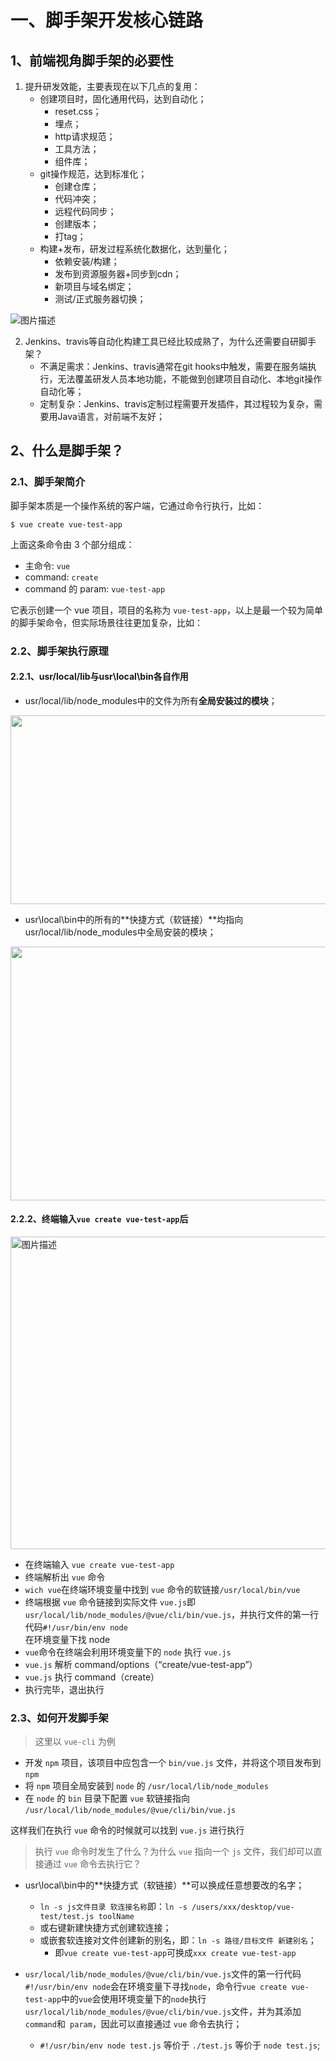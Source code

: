# 一、脚手架开发核心链路

## 1、前端视角脚手架的必要性

1. 提升研发效能，主要表现在以下几点的复用：
   * 创建项目时，固化通用代码，达到自动化；
     * reset.css；
     * 埋点；
     * http请求规范；
     * 工具方法；
     * 组件库；
   * git操作规范，达到标准化；
     * 创建仓库；
     * 代码冲突；
     * 远程代码同步；
     * 创建版本；
     * 打tag；
   * 构建+发布，研发过程系统化数据化，达到量化；
     * 依赖安装/构建；
     * 发布到资源服务器+同步到cdn；
     * 新项目与域名绑定；
     * 测试/正式服务器切换；

<img src="//img.mukewang.com/wiki/5fda1fbd09fbbbe309760634.jpg" alt="图片描述" style="cursor: pointer;">

2. Jenkins、travis等自动化构建工具已经比较成熟了，为什么还需要自研脚手架？
   * 不满足需求：Jenkins、travis通常在git hooks中触发，需要在服务端执行，无法覆盖研发人员本地功能，不能做到创建项目自动化、本地git操作自动化等；
   * 定制复杂：Jenkins、travis定制过程需要开发插件，其过程较为复杂，需要用Java语言，对前端不友好；

## 2、什么是脚手架？

### 2.1、脚手架简介

<div class="cl-preview-section"><p>脚手架本质是一个操作系统的客户端，它通过命令行执行，比如：</p>
</div>

```shell
$ vue create vue-test-app
```

<div class="cl-preview-section"><p>上面这条命令由 3 个部分组成：</p>
</div>

<div class="cl-preview-section"><ul>
<li>主命令: <code>vue</code></li>
<li>command: <code>create</code></li>
<li>command 的 param: <code>vue-test-app</code></li>
</ul>
</div>

<div class="cl-preview-section"><p>它表示创建一个 vue 项目，项目的名称为 <code>vue-test-app</code>，以上是最一个较为简单的脚手架命令，但实际场景往往更加复杂，比如：</p>
</div>

### 2.2、脚手架执行原理

#### 2.2.1、usr/local/lib与usr\local\bin各自作用

* usr/local/lib/node_modules中的文件为所有**全局安装过的模块**；

<img class="picture" src="https://cdn.nlark.com/yuque/0/2021/png/114317/1618935033526-assets/web-upload/bd1b2f1a-23d5-40ec-8cc8-1f5280802c05.png" alt="" style="width: 2736px; height: 302px;">

* usr\local\bin中的所有的**快捷方式（软链接）**均指向usr/local/lib/node_modules中全局安装的模块；

<img class="picture" src="https://cdn.nlark.com/yuque/0/2021/png/114317/1618931698959-assets/web-upload/8cd67470-56c5-4143-a301-3ce230c49a40.png" alt="" style="width: 2040px; height: 406px;">

#### 2.2.2、终端输入`vue create vue-test-app`后

<img src="//img.mukewang.com/wiki/5fda202309d65fff16991502.jpg" alt="图片描述" style="height:500px;width:700px">

<ul>
<li>在终端输入 <code>vue create vue-test-app</code></li>
<li>终端解析出 <code>vue</code> 命令</li>
  <li><code>wich vue</code>在终端环境变量中找到 <code>vue</code> 命令的软链接<code>/usr/local/bin/vue</code>
</li>
  <li>终端根据 <code>vue</code> 命令链接到实际文件 <code>vue.js</code>即<code>usr/local/lib/node_modules/@vue/cli/bin/vue.js</code>，并执行文件的第一行代码<code>#!/usr/bin/env node
</code>在环境变量下找 node </li>
<li><code>vue</code>命令在终端会利用环境变量下的 <code>node</code> 执行 <code>vue.js</code></li>
<li><code>vue.js</code> 解析 command/options（“create/vue-test-app”）</li>
<li><code>vue.js</code> 执行 command（create）</li>
<li>执行完毕，退出执行</li>
</ul>

### 2.3、如何开发脚手架

> <p>这里以 <code>vue-cli</code> 为例</p>

<div class="cl-preview-section"><ul>
<li>开发 <code>npm</code> 项目，该项目中应包含一个 <code>bin/vue.js</code> 文件，并将这个项目发布到 <code>npm</code></li>
<li>将 <code>npm</code> 项目全局安装到 <code>node</code> 的 <code>/usr/local/lib/node_modules</code></li>
<li>在 <code>node</code> 的 <code>bin</code> 目录下配置 <code>vue</code> 软链接指向 <code>/usr/local/lib/node_modules/@vue/cli/bin/vue.js</code></li>
</ul>
</div>

<div class="cl-preview-section"><p>这样我们在执行 <code>vue</code> 命令的时候就可以找到 <code>vue.js</code> 进行执行</p>
</div>

> <p>执行 <code>vue</code> 命令时发生了什么？为什么 <code>vue</code> 指向一个 <code>js</code> 文件，我们却可以直接通过 <code>vue</code> 命令去执行它？</p>

* usr\local\bin中的**快捷方式（软链接）**可以换成任意想要改的名字；
  * `ln -s js文件目录 软连接名称`即：`ln -s /users/xxx/desktop/vue-test/test.js toolName`
  * 或右键新建快捷方式创建软连接；
  * 或嵌套软连接对文件创建新的别名，即：`ln -s 路径/目标文件 新建别名`；
    * 即`vue create vue-test-app`可换成`xxx create vue-test-app`

* `usr/local/lib/node_modules/@vue/cli/bin/vue.js`文件的第一行代码`#!/usr/bin/env node`会在环境变量下寻找`node`，命令行`vue create vue-test-app`中的`vue`会使用环境变量下的`node`执行`usr/local/lib/node_modules/@vue/cli/bin/vue.js`文件，并为其添加`command`和` param`，因此可以直接通过 `vue` 命令去执行；
  * `#!/usr/bin/env node test.js` 等价于 `./test.js` 等价于 `node test.js`;

